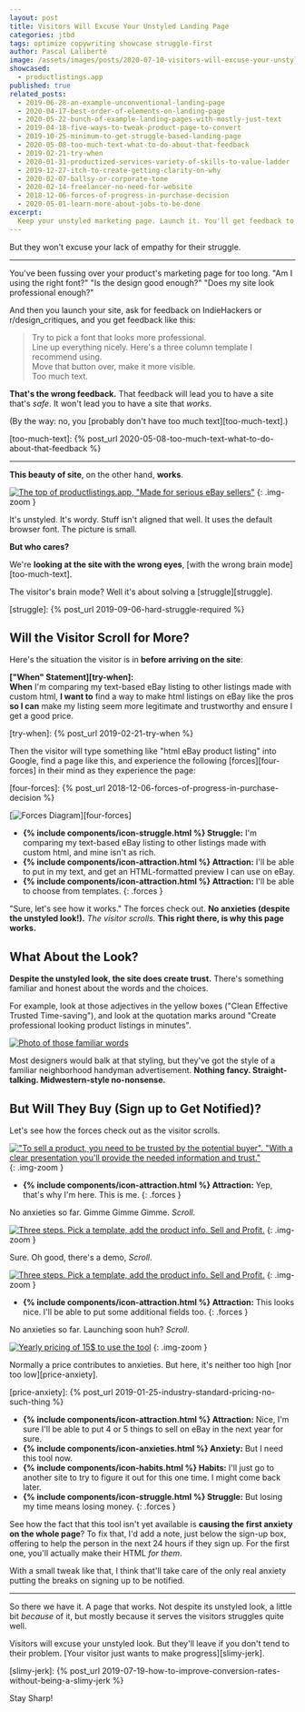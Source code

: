 ```yaml
---
layout: post
title: Visitors Will Excuse Your Unstyled Landing Page
categories: jtbd
tags: optimize copywriting showcase struggle-first
author: Pascal Laliberté
image: /assets/images/posts/2020-07-10-visitors-will-excuse-your-unstyled-landing-page.jpg
showcased:
  - productlistings.app
published: true
related_posts:
  - 2019-06-28-an-example-unconventional-landing-page
  - 2020-04-17-best-order-of-elements-on-landing-page
  - 2020-05-22-bunch-of-example-landing-pages-with-mostly-just-text
  - 2019-04-18-five-ways-to-tweak-product-page-to-convert
  - 2019-10-25-minimum-to-get-struggle-based-landing-page
  - 2020-05-08-too-much-text-what-to-do-about-that-feedback
  - 2019-02-21-try-when
  - 2020-01-31-productized-services-variety-of-skills-to-value-ladder
  - 2019-12-27-itch-to-create-getting-clarity-on-why
  - 2020-02-07-ballsy-or-corporate-tone
  - 2020-02-14-freelancer-no-need-for-website
  - 2018-12-06-forces-of-progress-in-purchase-decision
  - 2020-05-01-learn-more-about-jobs-to-be-done
excerpt:
  Keep your unstyled marketing page. Launch it. You'll get feedback to pretty it up (mostly ignore it). Visitors will excuse your unstyled landing page. But they'll leave if you don't serve their struggle.
---
```


But they won't excuse your lack of empathy for their struggle.

---

You've been fussing over your product's marketing page for too long. "Am I using the right font?" "Is the design good enough?" "Does my site look professional enough?"

And then you launch your site, ask for feedback on IndieHackers or r/design_critiques, and you get feedback like this:

> Try to pick a font that looks more professional.  
> Line up everything nicely. Here's a three column template I recommend using.  
> Move that button over, make it more visible.  
> Too much text.

**That's the wrong feedback.** That feedback will lead you to have a site that's _safe_. It won't lead you to have a site that _works_.

(By the way: no, you [probably don't have too much text][too-much-text].)

[too-much-text]: {% post_url 2020-05-08-too-much-text-what-to-do-about-that-feedback %}

---

**This beauty of site**, on the other hand, **works**.

[productlistings]: https://productlistings.app

[![The top of productlistings.app, "Made for serious eBay sellers"](/assets/images/posts/2020-07-10-visitors-will-excuse-your-unstyled-landing-page-01.jpg)][productlistings]
{: .img-zoom }

It's unstyled. It's wordy. Stuff isn't aligned that well. It uses the default browser font. The picture is small.

**But who cares?**

We're **looking at the site with the wrong eyes**, [with the wrong brain mode][too-much-text].

The visitor's brain mode? Well it's about solving a [struggle][struggle].

[struggle]: {% post_url 2019-09-06-hard-struggle-required %}

## Will the Visitor Scroll for More?

Here's the situation the visitor is in **before arriving on the site**:

**["When" Statement][try-when]:**  
**When** I'm comparing my text-based eBay listing to other listings made with custom html, **I want to** find a way to make html listings on eBay like the pros **so I can** make my listing seem more legitimate and trustworthy and ensure I get a good price.

[try-when]: {% post_url 2019-02-21-try-when %}

Then the visitor will type something like "html eBay product listing" into Google, find a page like this, and experience the following [forces][four-forces] in their mind as they experience the page:

[four-forces]: {% post_url 2018-12-06-forces-of-progress-in-purchase-decision %}

[![Forces Diagram](/assets/images/posts/2018-12-06-forces-of-progress-diagram-01.svg)][four-forces]

* **{% include components/icon-struggle.html %} Struggle:** I'm comparing my text-based eBay listing to other listings made with custom html, and mine isn't as rich.
* **{% include components/icon-attraction.html %} Attraction:** I'll be able to put in my text, and get an HTML-formatted preview I can use on eBay.
* **{% include components/icon-attraction.html %} Attraction:** I'll be able to choose from templates.
{: .forces }

"Sure, let's see how it works." The forces check out. **No anxieties (despite the unstyled look!).** _The visitor scrolls._ **This right there, is why this page works.**

## What About the Look?

**Despite the unstyled look, the site does create trust.** There's something familiar and honest about the words and the choices.

For example, look at those adjectives in the yellow boxes ("Clean Effective Trusted Time-saving"), and look at the quotation marks around "Create professional looking product listings in minutes".

[![Photo of those familiar words](/assets/images/posts/2020-07-10-visitors-will-excuse-your-unstyled-landing-page-01b.jpg)][productlistings]

Most designers would balk at that styling, but they've got the style of a familiar neighborhood handyman advertisement. **Nothing fancy. Straight-talking. Midwestern-style no-nonsense.**

## But Will They Buy (Sign up to Get Notified)?

Let's see how the forces check out as the visitor scrolls.

[!["To sell a product, you need to be trusted by the potential buyer". "With a clear presentation you'll provide the needed information and trust."](/assets/images/posts/2020-07-10-visitors-will-excuse-your-unstyled-landing-page-02.jpg)][productlistings]
{: .img-zoom }

* **{% include components/icon-attraction.html %} Attraction:** Yep, that's why I'm here. This is me.
{: .forces }

No anxieties so far. Gimme Gimme Gimme. _Scroll_.

[![Three steps. Pick a template, add the product info. Sell and Profit.](/assets/images/posts/2020-07-10-visitors-will-excuse-your-unstyled-landing-page-03.jpg)][productlistings]
{: .img-zoom }

Sure. Oh good, there's a demo, _Scroll_.

[![Three steps. Pick a template, add the product info. Sell and Profit.](/assets/images/posts/2020-07-10-visitors-will-excuse-your-unstyled-landing-page-04.jpg)][productlistings]
{: .img-zoom }

* **{% include components/icon-attraction.html %} Attraction:** This looks nice. I'll be able to put some additional fields too.
{: .forces }

No anxieties so far. Launching soon huh? _Scroll_.

[![Yearly pricing of 15$ to use the tool](/assets/images/posts/2020-07-10-visitors-will-excuse-your-unstyled-landing-page-05.jpg)][productlistings]
{: .img-zoom }

Normally a price contributes to anxieties. But here, it's neither too high [nor too low][price-anxiety].

[price-anxiety]: {% post_url 2019-01-25-industry-standard-pricing-no-such-thing %}

* **{% include components/icon-attraction.html %} Attraction:** Nice, I'm sure I'll be able to put 4 or 5 things to sell on eBay in the next year for sure.
* **{% include components/icon-anxieties.html %} Anxiety:** But I need this tool now.
* **{% include components/icon-habits.html %} Habits:** I'll just go to another site to try to figure it out for this one time. I might come back later.
* **{% include components/icon-struggle.html %} Struggle:** But losing my time means losing money.
{: .forces }

See how the fact that this tool isn't yet available is **causing the first anxiety on the whole page**? To fix that, I'd add a note, just below the sign-up box, offering to help the person in the next 24 hours if they sign up. For the first one, you'll actually make their HTML _for them_.

With a small tweak like that, I think that'll take care of the only real anxiety putting the breaks on signing up to be notified.

---

So there we have it. A page that works. Not despite its unstyled look, a little bit _because_ of it, but mostly because it serves the visitors struggles quite well.

Visitors will excuse your unstyled look. But they'll leave if you don't tend to their problem. [Your visitor just wants to make progress][slimy-jerk].

[slimy-jerk]: {% post_url 2019-07-19-how-to-improve-conversion-rates-without-being-a-slimy-jerk %}

Stay Sharp!
